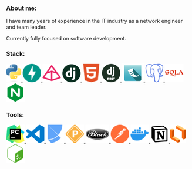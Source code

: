 ### About me:
I have many years of experience in the IT industry as a network engineer and team leader.

Currently fully focused on software development.


### Stack:
<div>
  <a href="https://www.python.org/">
    <img
      src="images/python-logo-only.svg" alt="Посетить сайт Python" width="41" height="auto" role="img"
    >
  </a>
  <a href="https://fastapi.tiangolo.com/">
    <img
      src="images/fastapi-color.svg" alt="Посетить сайт Fastapi" width="50" height="auto" role="img"
    >
  </a>
  <a href="https://docs.pydantic.dev/">
    <img
      src="images/pydantic-color.svg" alt="Посетить сайт Pydantic" width="50" height="auto" role="img"
    >
  </a>
  <a href="https://www.djangoproject.com/">
    <img
      src="images/django-logo.png" alt="Посетить сайт Django" width="50" height="auto" role="img"
    >
  </a>
  <a href="https://developer.mozilla.org/en-US/docs/Glossary/HTML">
    <img
      src="images/html5-color.svg" alt="Посетить сайт mozilla developer" width="50" height="auto" role="img"
    >
  </a>
  <a href="https://www.django-rest-framework.org/">
    <img
      src="images/DRF-logo.png" alt="Посетить сайт Django Rest Framework" width="50" height="auto" role="img"
    >
  </a>
  <a href="https://flask.palletsprojects.com/">
    <img
      src="images/flask-color-1.png" alt="Посетить сайт Flask" width="60" height="auto" role="img"
    >
  </a>
  <a href="https://www.postgresql.org/">
    <img
      src="images/postgresql-color.svg" alt="Посетить сайт PostgreSQL" width="50" height="auto" role="img"
    >
  </a>
  <a href="https://www.sqlalchemy.org/">
    <img
      src="images/sqlalchemy-color.svg" alt="Посетить сайт Sqlalchemy" width="50" height="auto" role="img"
    >
  </a>
  <a href="https://nginx.org/en/">
    <img
      src="images/nginx-color.svg" alt="Посетить сайт Nginx" width="50" height="auto" role="img"
    >
  </a>
</div>

### Tools:
<div>
  <a href="https://www.jetbrains.com/pycharm/">
    <img
      src="images/pycharm-color.svg" alt="Посетить сайт Pycharm" width="50" height="auto" role="img"
    >
  </a>
  <a href="https://code.visualstudio.com/">
    <img
      src="images/visualstudiocode-color.svg" alt="Посетить сайт Visual Studio Code" width="50" height="auto" role="img"
    >
  </a>
  <a href="https://python-poetry.org/">
    <img
      src="images/poetry-color.svg" alt="Посетить сайт Poetry" width="50" height="auto" role="img"
    >
  </a>
  <a href="https://pre-commit.com/">
    <img
      src="images/precommit-color.svg" alt="Посетить сайт Pre-commit" width="50" height="auto" role="img"
    >
  </a>
  <a href="https://black.readthedocs.io/en/stable/">
    <img
      src="images/black-logo.png" alt="Посетить сайт Black code formatter" width="65" height="auto" role="img"
    >
  </a>
  <a href="https://www.postman.com/">
    <img
      src="images/postman-color.svg" alt="Посетить сайт Postman" width="50" height="auto" role="img"
    >
  </a>
  <a href="https://www.docker.com/">
    <img
      src="images/docker-color.svg" alt="Посетить сайт Docker" width="50" height="auto" role="img"
    >
  </a>
  <a href="https://www.notion.so/">
    <img
      src="images/notion-color.svg" alt="Посетить сайт Notion" width="50" height="auto" role="img"
    >
  </a>
  <a href="https://lucid.app/">
    <img
      src="images/lucid-color-new.png" alt="Посетить сайт Lucid" width="43" height="auto" role="img"
    >
  </a>
  <a href="https://www.gnu.org/software/bash/">
    <img
      src="images/gnubash-color.svg" alt="Посетить сайт GNUBash" width="50" height="auto" role="img"
    >
  </a>
</div>

<!--
**bbv-87/bbv-87** is a ✨ _special_ ✨ repository because its `README.md` (this file) appears on your GitHub profile.

Here are some ideas to get you started:

- 🔭 I’m currently working on ...
- 🌱 I’m currently learning ...
- 👯 I’m looking to collaborate on ...
- 🤔 I’m looking for help with ...
- 💬 Ask me about ...
- 📫 How to reach me: ...
- 😄 Pronouns: ...
- ⚡ Fun fact: ...
-->
